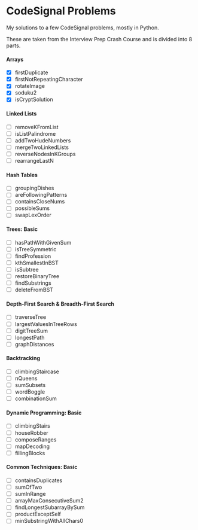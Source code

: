 # CodeSignal Problems

My solutions to a few CodeSignal problems, mostly in Python.

These are taken from the Interview Prep Crash Course and is divided into 8 parts.

#### Arrays
- [x] firstDuplicate
- [x] firstNotRepeatingCharacter
- [x] rotateImage
- [x] soduku2
- [x] isCryptSolution

#### Linked Lists
- [ ] removeKFromList
- [ ] isListPalindrome
- [ ] addTwoHudeNumbers
- [ ] mergeTwoLinkedLists
- [ ] reverseNodesInKGroups
- [ ] rearrangeLastN

#### Hash Tables
- [ ] groupingDishes
- [ ] areFollowingPatterns
- [ ] containsCloseNums
- [ ] possibleSums
- [ ] swapLexOrder

#### Trees: Basic
- [ ] hasPathWithGivenSum
- [ ] isTreeSymmetric
- [ ] findProfession
- [ ] kthSmallestInBST
- [ ] isSubtree
- [ ] restoreBinaryTree
- [ ] findSubstrings
- [ ] deleteFromBST

#### Depth-First Search & Breadth-First Search
- [ ] traverseTree
- [ ] largestValuesInTreeRows
- [ ] digitTreeSum
- [ ] longestPath
- [ ] graphDistances

#### Backtracking
- [ ] climbingStaircase
- [ ] nQueens
- [ ] sumSubsets
- [ ] wordBoggle
- [ ] combinationSum

#### Dynamic Programming: Basic
- [ ] climbingStairs
- [ ] houseRobber
- [ ] composeRanges
- [ ] mapDecoding
- [ ] fillingBlocks

#### Common Techniques: Basic
- [ ] containsDuplicates
- [ ] sumOfTwo
- [ ] sumInRange
- [ ] arrayMaxConsecutiveSum2
- [ ] findLongestSubarrayBySum
- [ ] productExceptSelf
- [ ] minSubstringWithAllChars0
